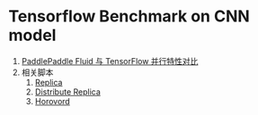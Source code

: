 # Tensorflow Benchmark on CNN model

1. [PaddlePaddle Fluid 与 TensorFlow 并行特性对比](./compare_tf_fluid.md)
1. 相关脚本
    1. [Replica](./repilca)
    1. [Distribute Replica](./dist_replica)
    1. [Horovord](./horvord)
